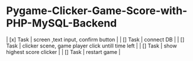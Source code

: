 # Pygame-Clicker-Game-Score-with-PHP-MySQL-Backend

| [x] Task  | screen ,text input, confirm button |
| [] Task  | connect DB |
| [] Task  | clicker scene, game player click untill time left |
| [] Task  | show highest score clicker |
| [] Task  | restart game |
